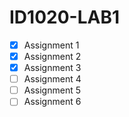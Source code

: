# ID1020-LAB1

- [x] Assignment 1
- [x] Assignment 2
- [x] Assignment 3
- [ ] Assignment 4
- [ ] Assignment 5
- [ ] Assignment 6  